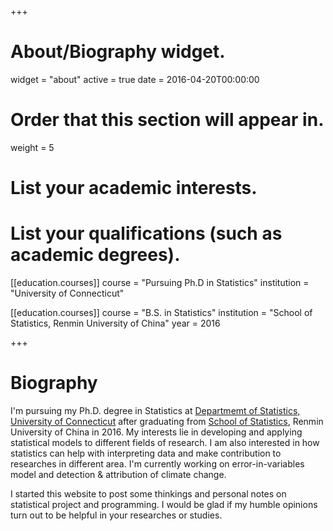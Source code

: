 +++
# About/Biography widget.
widget = "about"
active = true
date = 2016-04-20T00:00:00

# Order that this section will appear in.
weight = 5

# List your academic interests.


# List your qualifications (such as academic degrees).
[[education.courses]]
  course = "Pursuing Ph.D in Statistics"
  institution = "University of Connecticut"

[[education.courses]]
  course = "B.S. in Statistics"
  institution = "School of Statistics, Renmin University of China"
  year = 2016
 
+++

# Biography

<p class="text-justify">I'm pursuing my Ph.D. degree in Statistics at <a
href="http://stat.uconn.edu/" target="_blank" rel="noopener">
Departmemt of Statistics, University of Connecticut</a> after
graduating from <a href="http://stat.ruc.edu.cn" target="_blank"
rel="noopener">School of Statistics</a>, Renmin University of China in
2016. My interests lie in developing and applying statistical models
to different fields of research. I am also interested in how
statistics can help with interpreting data and make contribution to
researches in different area. I'm currently working on
error-in-variables model and detection & attribution of climate
change. </p>

<p class="text-justify">I started this website to post some thinkings
and personal notes on statistical project and programming. I would be
glad if my humble opinions turn out to be helpful in your researches
or studies. </p >


